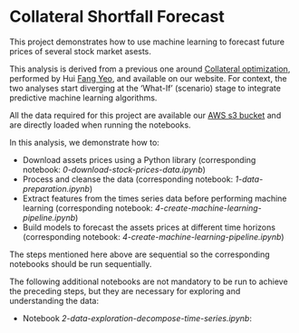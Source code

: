 # Collateral Shortfall Forecast

This project demonstrates how to use machine learning to forecast future prices of several stock market asests.

This analysis is derived from a previous one around [Collateral optimization](https://github.com/atoti/notebooks/tree/master/notebooks/collateral-shortfall-monitoring), performed by Hui [Fang Yeo](https://www.linkedin.com/in/huifang-yeo/), and available on our website. For context, the two analyses start diverging at the ‘What-If’ (scenario) stage to integrate predictive machine learning algorithms.

All the data required for this project are available our [AWS s3 bucket](https://s3.eu-west-3.amazonaws.com/data.atoti.io/notebooks/ca-solar/) and are directly loaded when running the notebooks.

In this analysis, we demonstrate how to:

- Download assets prices using a Python library (corresponding notebook: *0-download-stock-prices-data.ipynb*)
- Process and cleanse the data (corresponding notebook: *1-data-preparation.ipynb*)
- Extract features from the times series data before performing machine learning (corresponding notebook: *4-create-machine-learning-pipeline.ipynb*)
- Build models to forecast the assets prices at different time horizons (corresponding notebook: *4-create-machine-learning-pipeline.ipynb*)

The steps mentioned here above are sequential so the corresponding notebooks should be run sequentially.

The following additional notebooks are not mandatory to be run to achieve the preceding steps, but they are necessary for exploring and understanding the data:

- Notebook *2-data-exploration-decompose-time-series.ipynb*: 
